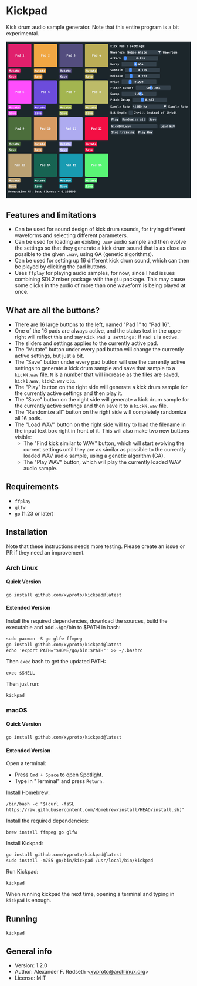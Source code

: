 # Kickpad

Kick drum audio sample generator. Note that this entire program is a bit experimental.

![screenshot](img/screenshot.png)

## Features and limitations

* Can be used for sound design of kick drum sounds, for trying different waveforms and selecting different parameters.
* Can be used for loading an existing `.wav` audio sample and then evolve the settings so that they generate a kick drum sound that is as close as possible to the given `.wav`, using GA (genetic algorithms).
* Can be used for setting up 16 different kick drum sound, which can then be played by clicking the pad buttons.
* Uses `ffplay` for playing audio samples, for now, since I had issues combining SDL2 mixer package with the `giu` package. This may cause some clicks in the audio of more than one waveform is being played at once.

## What are all the buttons?

* There are 16 large buttons to the left, named "Pad 1" to "Pad 16".
* One of the 16 pads are always active, and the status text in the upper right will reflect this and say `Kick Pad 1 settings:` if `Pad 1` is active.
* The sliders and settings applies to the currently active pad.
* The "Mutate" button under every pad button will change the currently active settings, but just a bit.
* The "Save" button under every pad button will use the currently active settings to generate a kick drum sample and save that sample to a `kickN.wav` file. `N` is a number that will increase as the files are saved, `kick1.wav`, `kick2.wav` etc.
* The "Play" button on the right side will generate a kick drum sample for the currently active settings and then play it.
* The "Save" button on the right side will generate a kick drum sample for the currently active settings and then save it to a `kickN.wav` file.
* The "Randomize all" button on the right side will completely randomize all 16 pads.
* The "Load WAV" button on the right side will try to load the filename in the input text box right in front of it. This will also make two new buttons visible:
  * The "Find kick similar to WAV" button, which will start evolving the current settings until they are as similar as possible to the currently loaded WAV audio sample, using a genetic algorithm (GA).
  * The "Play WAV" button, which will play the currently loaded WAV audio sample.

## Requirements

* `ffplay`
* `glfw`
* `go` (1.23 or later)

## Installation

Note that these instructions needs more testing. Please create an issue or PR if they need an improvement.

### Arch Linux

#### Quick Version

    go install github.com/xyproto/kickpad@latest

#### Extended Version

Install the required dependencies, download the sources, build the executable and add ~/go/bin to $PATH in bash:

    sudo pacman -S go glfw ffmpeg
    go install github.com/xyproto/kickpad@latest
    echo 'export PATH="$HOME/go/bin:$PATH"' >> ~/.bashrc

Then `exec` bash to get the updated PATH:

    exec $SHELL

Then just run:

    kickpad

### macOS

#### Quick Version

    go install github.com/xyproto/kickpad@latest

#### Extended Version

Open a terminal:

* Press `Cmd + Space` to open Spotlight.
* Type in "Terminal" and press `Return`.

Install Homebrew:

    /bin/bash -c "$(curl -fsSL https://raw.githubusercontent.com/Homebrew/install/HEAD/install.sh)"

Install the required dependencies:

    brew install ffmpeg go glfw

Install Kickpad:

    go install github.com/xyproto/kickpad@latest
    sudo install -m755 go/bin/kickpad /usr/local/bin/kickpad

Run Kickpad:

    kickpad

When running kickpad the next time, opening a terminal and typing in `kickpad` is enough.

## Running

    kickpad

## General info

* Version: 1.2.0
* Author: Alexander F. Rødseth &lt;xyproto@archlinux.org&gt;
* License: MIT
